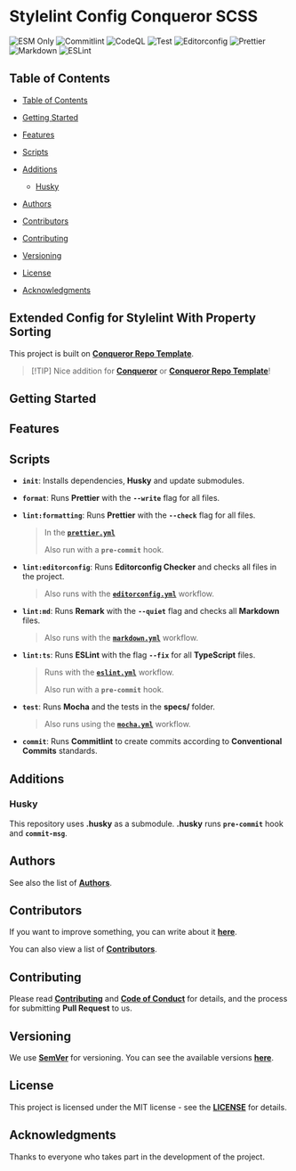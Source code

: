 # Stylelint Config Conqueror SCSS

![ESM Only](https://img.shields.io/badge/ESM-only-gray?labelColor=fe0)
![Commitlint](https://img.shields.io/github/actions/workflow/status/Conqueror-Site-Builder/core/commitlint.yml?label=Commitlint)
![CodeQL](https://img.shields.io/github/actions/workflow/status/Conqueror-Site-Builder/stylelint-config-conqueror-scss/codeql.yml?label=CodeQL)
![Test](https://img.shields.io/github/actions/workflow/status/Conqueror-Site-Builder/stylelint-config-conqueror-scss/mocha.yml?label=Test)
![Editorconfig](https://img.shields.io/github/actions/workflow/status/Conqueror-Site-Builder/stylelint-config-conqueror-scss/editorconfig.yml?label=Editorconfig)
![Prettier](https://img.shields.io/github/actions/workflow/status/Conqueror-Site-Builder/stylelint-config-conqueror-scss/prettier.yml?label=Prettier)
![Markdown](https://img.shields.io/github/actions/workflow/status/Conqueror-Site-Builder/stylelint-config-conqueror-scss/markdown.yml?label=Markdown)
![ESLint](https://img.shields.io/github/actions/workflow/status/Conqueror-Site-Builder/stylelint-config-conqueror-scss/eslint.yml?label=ESLint)

## Table of Contents

-   [Table of Contents](#table-of-contents)

-   [Getting Started](#getting-started)

-   [Features](#features)

-   [Scripts](#scripts)

-   [Additions](#additions)
    -   [Husky](#husky)

-   [Authors](#authors)

-   [Contributors](#contributors)

-   [Contributing](#contributing)

-   [Versioning](#versioning)

-   [License](#license)

-   [Acknowledgments](#acknowledgments)

## Extended Config for Stylelint With Property Sorting

This project is built on [**Conqueror Repo Template**](https://github.com/Conqueror-Site-Builder/conqueror-repo-template).

> \[!TIP]
> Nice addition for [**Conqueror**](https://github.com/Conqueror-Site-Builder/conqueror)
> or [**Conqueror Repo Template**](https://github.com/Conqueror-Site-Builder/conqueror-repo-template)!

## Getting Started

## Features

## Scripts

-   **`init`**: Installs dependencies, **Husky** and update submodules.

-   **`format`**: Runs **Prettier** with the **`--write`** flag
    for all files.

-   **`lint:formatting`**: Runs **Prettier** with the **`--check`** flag
    for all files.

    > In the [**`prettier.yml`**](https://github.com/Conqueror-Site-Builder/stylelint-config-conqueror-scss/blob/main/.github/workflows/prettier.yml)
    >
    > Also run with a **`pre-commit`** hook.

-   **`lint:editorconfig`**: Runs **Editorconfig Checker** and
    checks all files in the project.

    > Also runs with the [**`editorconfig.yml`**](https://github.com/Conqueror-Site-Builder/stylelint-config-conqueror-scss/blob/main/.github/workflows/editorconfig.yml)
    > workflow.

-   **`lint:md`**: Runs **Remark** with the **`--quiet`** flag and
    checks all **Markdown** files.

    > Also runs with the [**`markdown.yml`**](https://github.com/Conqueror-Site-Builder/stylelint-config-conqueror-scss/blob/main/.github/workflows/markdown.yml)
    > workflow.

-   **`lint:ts`**: Runs **ESLint** with the flag **`--fix`**
    for all **TypeScript** files.

    > Runs with the [**`eslint.yml`**](https://github.com/Conqueror-Site-Builder/stylelint-config-conqueror-scss/blob/main/.github/workflows/eslint.yml)
    > workflow.
    >
    > Also run with a **`pre-commit`** hook.

-   **`test`**: Runs **Mocha** and the tests in the **specs/** folder.

    > Also runs using the [**`mocha.yml`**](https://github.com/Conqueror-Site-Builder/stylelint-config-conqueror-scss/blob/main/.github/workflows/mocha.yml)
    > workflow.

-   **`commit`**: Runs **Commitlint** to create commits according to
    **Conventional Commits** standards.

## Additions

### Husky

This repository uses **.husky** as a submodule.
**.husky** runs **`pre-commit`** hook and **`commit-msg`**.

## Authors

See also the list of [**Authors**](AUTHORS.md).

## Contributors

If you want to improve something, you can write about it
[**here**](https://github.com/Conqueror-Site-Builder/stylelint-config-conqueror-scss/issues/new/choose).

You can also view a list of [**Contributors**](CONTRIBUTORS.md).

## Contributing

Please read [**Contributing**](CONTRIBUTING.md)
and [**Code of Conduct**](CODE_OF_CONDUCT.md) for details,
and the process for submitting **Pull Request** to us.

## Versioning

We use [**SemVer**](https://semver.org) for versioning.
You can see the available versions
[**here**](https://github.com/Conqueror-Site-Builder/stylelint-config-conqueror-scss/tags).

## License

This project is licensed under the MIT license - see the
[**LICENSE**](LICENSE) for details.

## Acknowledgments

Thanks to everyone who takes part in the development of the project.
